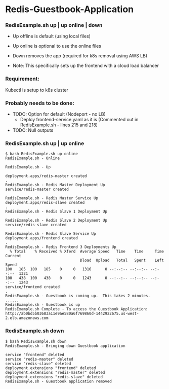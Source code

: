 # Redis-Guestbook-Application

### RedisExample.sh up | up online | down
- Up offline is default (using local files)
- Up online is optional to use the online files
- Down removes the app (required for k8s removal using AWS LB)

- Note: This specifically sets up the frontend with a cloud load balancer


### Requirement:
Kubectl is setup to k8s cluster

### Probably needs to be done:
- TODO: Option for default (Nodeport - no LB)
    - Deploy frontend-service.yaml as it is (Commented out in RedisExample.sh - lines 215 and 218)
- TODO: Null outputs

### RedisExample.sh up | up online
```
$ bash RedisExample.sh up online
RedisExample.sh - Online

RedisExample.sh - Up

deployment.apps/redis-master created
.
RedisExample.sh - Redis Master Deployment Up
service/redis-master created

RedisExample.sh - Redis Master Service Up
deployment.apps/redis-slave created
.
RedisExample.sh - Redis Slave 1 Deployment Up

RedisExample.sh - Redis Slave 2 Deployment Up
service/redis-slave created

RedisExample.sh - Redis Slave Service Up
deployment.apps/frontend created
.
RedisExample.sh - Redis Frontend 3 Deployments Up
  % Total    % Received % Xferd  Average Speed   Time    Time     Time  Current
                                 Dload  Upload   Total   Spent    Left  Speed
100   185  100   185    0     0   1316      0 --:--:-- --:--:-- --:--:--  1321
100   438  100   438    0     0   1243      0 --:--:-- --:--:-- --:--:--  1243
service/frontend created
.
RedisExample.sh - Guestbook is coming up.  This takes 2 minutes.
......
RedisExample.sh - Guestbook is up
RedisExample.sh Complete - To access the Guestbook Application: http://ab0bd5b03683a11e9ae580a6f769860d-1442922675.us-west-2.elb.amazonaws.com
```


### RedisExample.sh down
```
$ bash RedisExample.sh down
RedisExample.sh - Bringing down Guestbook application

service "frontend" deleted
service "redis-master" deleted
service "redis-slave" deleted
deployment.extensions "frontend" deleted
deployment.extensions "redis-master" deleted
deployment.extensions "redis-slave" deleted
RedisExample.sh - Guestbook application removed
```